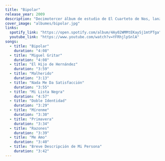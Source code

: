 ```yaml
---
title: "Bipolar"
release_year: 2009
description: "Decimotercer álbum de estudio de El Cuarteto de Nos, lanzado el 17 de noviembre de 2009 bajo el sello Warner Music. Producido por Juan Campodónico, este disco marcó un punto de inflexión en la banda, con letras más introspectivas y un sonido más electrónico. Incluye éxitos como 'El hijo de Hernández' y 'Miguel Gritar'."
cover_image: "albumes/bipolar.jpg"
links:
  spotify_link: "https://open.spotify.com/album/4Ay02WMMtEKaySj1mtPTga"
  youtube_link: "https://www.youtube.com/watch?v=YFRhjlpSnlA"
songs:
  - title: "Bipolar"
    duration: "4:08"
  - title: "Miguel Gritar"
    duration: "4:08"
  - title: "El Hijo de Hernández"
    duration: "3:59"
  - title: "Malherido"
    duration: "3:13"
  - title: "Nada Me Da Satisfacción"
    duration: "3:55"
  - title: "Mi Lista Negra"
    duration: "4:57"
  - title: "Doble Identidad"
    duration: "3:29"
  - title: "Mírenme"
    duration: "3:30"
  - title: "Primavera"
    duration: "3:34"
  - title: "Razones"
    duration: "3:39"
  - title: "Me Amo"
    duration: "3:40"
  - title: "Breve Descripción de Mi Persona"
    duration: "3:42"
---
```

